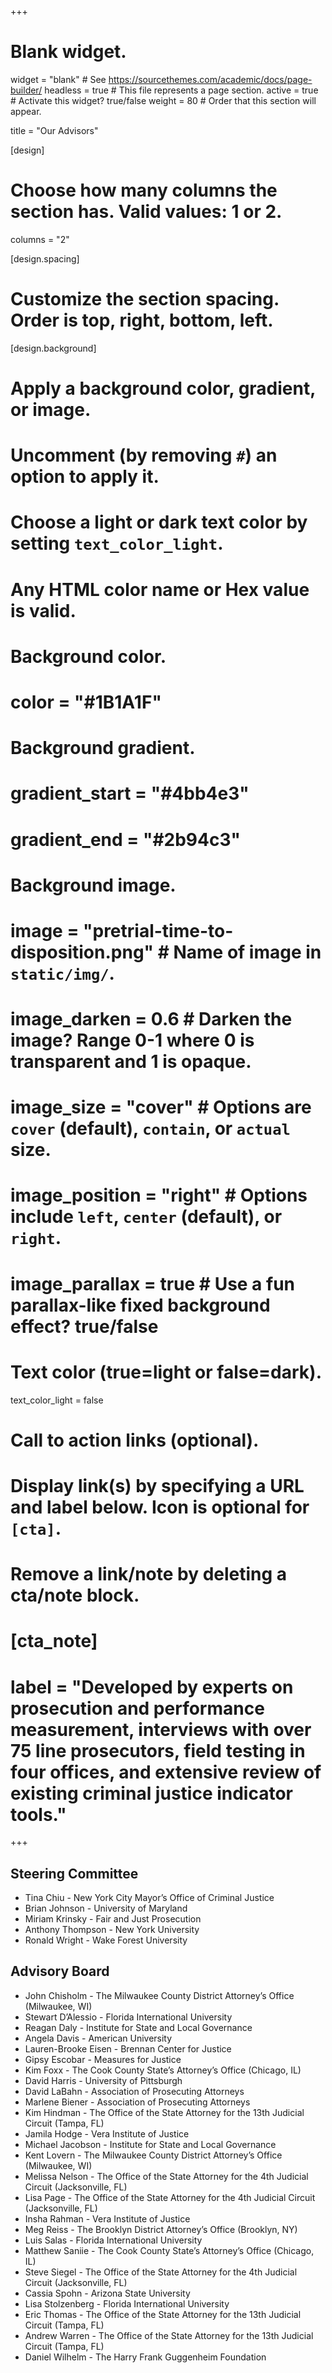 +++
# Blank widget.
widget = "blank"  # See https://sourcethemes.com/academic/docs/page-builder/
headless = true  # This file represents a page section.
active = true  # Activate this widget? true/false
weight = 80  # Order that this section will appear.

title = "Our Advisors"

[design]
  # Choose how many columns the section has. Valid values: 1 or 2.
  columns = "2"

[design.spacing]
  # Customize the section spacing. Order is top, right, bottom, left.


[design.background]
  # Apply a background color, gradient, or image.
  #   Uncomment (by removing `#`) an option to apply it.
  #   Choose a light or dark text color by setting `text_color_light`.
  #   Any HTML color name or Hex value is valid.

  # Background color.
  # color = "#1B1A1F"
  
  # Background gradient.
  # gradient_start = "#4bb4e3"
  # gradient_end = "#2b94c3"
  
  # Background image.
  # image = "pretrial-time-to-disposition.png"  # Name of image in `static/img/`.
  # image_darken = 0.6  # Darken the image? Range 0-1 where 0 is transparent and 1 is opaque.
  # image_size = "cover"  #  Options are `cover` (default), `contain`, or `actual` size.
  # image_position = "right"  # Options include `left`, `center` (default), or `right`.
  # image_parallax = true  # Use a fun parallax-like fixed background effect? true/false
  
  # Text color (true=light or false=dark).
  text_color_light = false

# Call to action links (optional).
#   Display link(s) by specifying a URL and label below. Icon is optional for `[cta]`.
#   Remove a link/note by deleting a cta/note block.
# [cta_note]
#  label = "Developed by experts on prosecution and performance measurement, interviews with over 75 line prosecutors, field testing in four offices, and extensive review of existing criminal justice indicator tools."



+++

## Steering Committee
- Tina Chiu - New York City Mayor’s Office of Criminal Justice
- Brian Johnson - University of Maryland
- Miriam Krinsky - Fair and Just Prosecution
- Anthony Thompson - New York University
- Ronald Wright - Wake Forest University



## Advisory Board


- John Chisholm -  The Milwaukee County District Attorney’s Office (Milwaukee, WI)
- Stewart D’Alessio -  Florida International University
- Reagan Daly -  Institute for State and Local Governance
- Angela Davis - American University
- Lauren-Brooke Eisen -  Brennan Center for Justice
- Gipsy Escobar -  Measures for Justice
- Kim Foxx - The Cook County State’s Attorney’s Office (Chicago, IL)
- David Harris -  University of Pittsburgh
- David LaBahn - Association of Prosecuting Attorneys
- Marlene Biener - Association of Prosecuting Attorneys
- Kim Hindman - The Office of the State Attorney for the 13th Judicial Circuit (Tampa, FL)
- Jamila Hodge - Vera Institute of Justice
- Michael Jacobson - Institute for State and Local Governance
- Kent Lovern - The Milwaukee County District Attorney’s Office (Milwaukee, WI)
- Melissa Nelson -  The Office of the State Attorney for the 4th Judicial Circuit (Jacksonville, FL)
- Lisa Page - The Office of the State Attorney for the 4th Judicial Circuit (Jacksonville, FL)
- Insha Rahman - Vera Institute of Justice
- Meg Reiss - The Brooklyn District Attorney’s Office (Brooklyn, NY)
- Luis Salas - Florida International University
- Matthew Saniie - The Cook County State’s Attorney’s Office (Chicago, IL)
- Steve Siegel - The Office of the State Attorney for the 4th Judicial Circuit (Jacksonville, FL)
- Cassia Spohn - Arizona State University
- Lisa Stolzenberg - Florida International University
- Eric Thomas - The Office of the State Attorney for the 13th Judicial Circuit (Tampa, FL)
- Andrew Warren - The Office of the State Attorney for the 13th Judicial Circuit (Tampa, FL)
- Daniel Wilhelm - The Harry Frank Guggenheim Foundation
